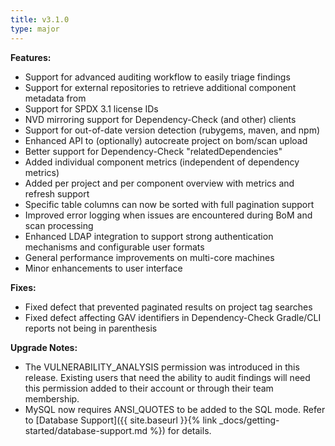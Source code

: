 ```yaml
---
title: v3.1.0
type: major
---
```


**Features:**

* Support for advanced auditing workflow to easily triage findings
* Support for external repositories to retrieve additional component metadata from
* Support for SPDX 3.1 license IDs
* NVD mirroring support for Dependency-Check (and other) clients
* Support for out-of-date version detection (rubygems, maven, and npm)
* Enhanced API to (optionally) autocreate project on bom/scan upload
* Better support for Dependency-Check "relatedDependencies"
* Added individual component metrics (independent of dependency metrics)
* Added per project and per component overview with metrics and refresh support
* Specific table columns can now be sorted with full pagination support
* Improved error logging when issues are encountered during BoM and scan processing
* Enhanced LDAP integration to support strong authentication mechanisms and configurable user formats
* General performance improvements on multi-core machines
* Minor enhancements to user interface

**Fixes:**
* Fixed defect that prevented paginated results on project tag searches
* Fixed defect affecting GAV identifiers in Dependency-Check Gradle/CLI reports not being in parenthesis

**Upgrade Notes:**

* The VULNERABILITY_ANALYSIS permission was introduced in this release. Existing users that need the 
ability to audit findings will need this permission added to their account or through their team membership.
* MySQL now requires ANSI_QUOTES to be added to the SQL mode. Refer to 
[Database Support]({{ site.baseurl }}{% link _docs/getting-started/database-support.md %}) for details.